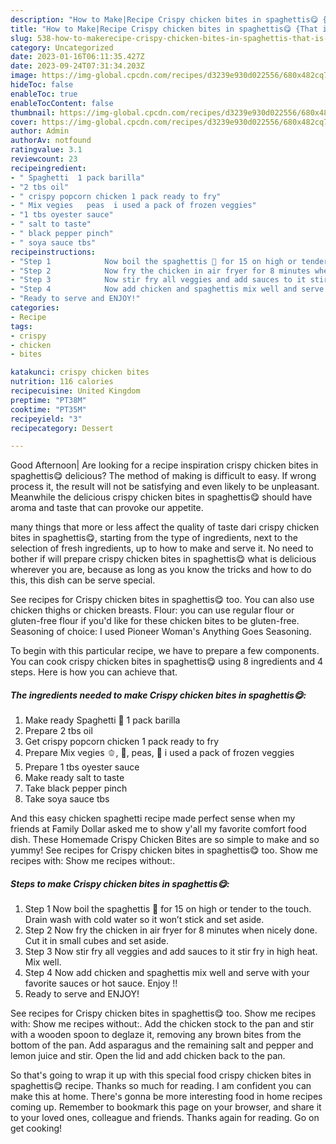```yaml
---
description: "How to Make|Recipe Crispy chicken bites in spaghettis😋 {That is Delicious"
title: "How to Make|Recipe Crispy chicken bites in spaghettis😋 {That is Delicious"
slug: 538-how-to-makerecipe-crispy-chicken-bites-in-spaghettis-that-is-delicious
category: Uncategorized
date: 2023-01-16T06:11:35.427Z
date: 2023-09-24T07:31:34.203Z
image: https://img-global.cpcdn.com/recipes/d3239e930d022556/680x482cq70/crispy-chicken-bites-in-spaghettis-recipe-main-photo.jpg
hideToc: false
enableToc: true
enableTocContent: false
thumbnail: https://img-global.cpcdn.com/recipes/d3239e930d022556/680x482cq70/crispy-chicken-bites-in-spaghettis-recipe-main-photo.jpg
cover: https://img-global.cpcdn.com/recipes/d3239e930d022556/680x482cq70/crispy-chicken-bites-in-spaghettis-recipe-main-photo.jpg
author: Admin
authorAv: notfound
ratingvalue: 3.1
reviewcount: 23
recipeingredient:
- " Spaghetti  1 pack barilla"
- "2 tbs oil"
- " crispy popcorn chicken 1 pack ready to fry"
- " Mix vegies   peas  i used a pack of frozen veggies"
- "1 tbs oyester sauce"
- " salt to taste"
- " black pepper pinch"
- " soya sauce tbs"
recipeinstructions:
- "Step 1            Now boil the spaghettis 🍝 for 15 on high or tender to the touch. Drain wash with cold water so it won’t stick and set aside."
- "Step 2            Now fry the chicken in air fryer for 8 minutes when nicely done. Cut it in small cubes and set aside."
- "Step 3            Now stir fry all veggies and add sauces to it stir fry in high heat. Mix well."
- "Step 4            Now add chicken and spaghettis mix well and serve with your favorite sauces or hot sauce. Enjoy !!"
- "Ready to serve and ENJOY!"
categories:
- Recipe
tags:
- crispy
- chicken
- bites

katakunci: crispy chicken bites 
nutrition: 116 calories
recipecuisine: United Kingdom
preptime: "PT38M"
cooktime: "PT35M"
recipeyield: "3"
recipecategory: Dessert

---
```



Good Afternoon| Are looking for a recipe inspiration crispy chicken bites in spaghettis😋 delicious? The method of making is difficult to easy. If wrong process it, the result will not be satisfying and even likely to be unpleasant. Meanwhile the delicious crispy chicken bites in spaghettis😋 should have aroma and taste that can provoke our appetite.






many things that more or less affect the quality of taste dari crispy chicken bites in spaghettis😋, starting from the type of ingredients, next to the selection of fresh ingredients, up to how to make and serve it. No need to bother if will prepare crispy chicken bites in spaghettis😋 what is delicious wherever you are, because as long as you know the tricks and how to do this, this dish can be serve special.


See recipes for Crispy chicken bites in spaghettis😋 too. You can also use chicken thighs or chicken breasts. Flour: you can use regular flour or gluten-free flour if you&#39;d like for these chicken bites to be gluten-free. Seasoning of choice: I used Pioneer Woman&#39;s Anything Goes Seasoning.


To begin with this particular recipe, we have to prepare a few components. You can cook crispy chicken bites in spaghettis😋 using 8 ingredients and 4 steps. Here is how you can achieve that.

<!--inarticleads1-->

##### The ingredients needed to make Crispy chicken bites in spaghettis😋:

1. Make ready  Spaghetti 🍝 1 pack barilla
1. Prepare 2 tbs oil
1. Get  crispy popcorn chicken 1 pack ready to fry
1. Prepare  Mix vegies 🫑, 🥕, peas, 🌽 i used a pack of frozen veggies
1. Prepare 1 tbs oyester sauce
1. Make ready  salt to taste
1. Take  black pepper pinch
1. Take  soya sauce tbs


And this easy chicken spaghetti recipe made perfect sense when my friends at Family Dollar asked me to show y&#39;all my favorite comfort food dish. These Homemade Crispy Chicken Bites are so simple to make and so yummy! See recipes for Crispy chicken bites in spaghettis😋 too. Show me recipes with: Show me recipes without:. 

<!--inarticleads2-->

##### Steps to make Crispy chicken bites in spaghettis😋:

1. Step 1            Now boil the spaghettis 🍝 for 15 on high or tender to the touch. Drain wash with cold water so it won’t stick and set aside.
1. Step 2            Now fry the chicken in air fryer for 8 minutes when nicely done. Cut it in small cubes and set aside.
1. Step 3            Now stir fry all veggies and add sauces to it stir fry in high heat. Mix well.
1. Step 4            Now add chicken and spaghettis mix well and serve with your favorite sauces or hot sauce. Enjoy !!
1. Ready to serve and ENJOY!

See recipes for Crispy chicken bites in spaghettis😋 too. Show me recipes with: Show me recipes without:. Add the chicken stock to the pan and stir with a wooden spoon to deglaze it, removing any brown bites from the bottom of the pan. Add asparagus and the remaining salt and pepper and lemon juice and stir. Open the lid and add chicken back to the pan. 

So that's going to wrap it up with this special food crispy chicken bites in spaghettis😋 recipe. Thanks so much for reading. I am confident you can make this at home. There's gonna be more interesting food in home recipes coming up. Remember to bookmark this page on your browser, and share it to your loved ones, colleague and friends. Thanks again for reading. Go on get cooking!
